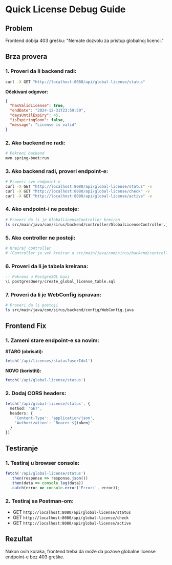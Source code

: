 # Quick License Debug Guide

## Problem
Frontend dobija 403 grešku: "Nemate dozvolu za pristup globalnoj licenci."

## Brza provera

### 1. **Proveri da li backend radi:**
```bash
curl -X GET "http://localhost:8080/api/global-license/status"
```

**Očekivani odgovor:**
```json
{
  "hasValidLicense": true,
  "endDate": "2024-12-31T23:59:59",
  "daysUntilExpiry": 45,
  "isExpiringSoon": false,
  "message": "License is valid"
}
```

### 2. **Ako backend ne radi:**
```bash
# Pokreni backend
mvn spring-boot:run
```

### 3. **Ako backend radi, proveri endpoint-e:**
```bash
# Proveri sve endpoint-e
curl -X GET "http://localhost:8080/api/global-license/status" -v
curl -X GET "http://localhost:8080/api/global-license/check" -v
curl -X GET "http://localhost:8080/api/global-license/active" -v
```

### 4. **Ako endpoint-i ne postoje:**
```bash
# Proveri da li je GlobalLicenseController kreiran
ls src/main/java/com/sirus/backend/controller/GlobalLicenseController.java
```

### 5. **Ako controller ne postoji:**
```bash
# Kreiraj controller
# (Controller je već kreiran u src/main/java/com/sirus/backend/controller/GlobalLicenseController.java)
```

### 6. **Proveri da li je tabela kreirana:**
```sql
-- Pokreni u PostgreSQL bazi
\i postgresQuery/create_global_license_table.sql
```

### 7. **Proveri da li je WebConfig ispravan:**
```bash
# Proveri da li postoji
ls src/main/java/com/sirus/backend/config/WebConfig.java
```

## Frontend Fix

### 1. **Zameni stare endpoint-e sa novim:**

**STARO (obrisati):**
```typescript
fetch('/api/licenses/status?userId=1')
```

**NOVO (koristiti):**
```typescript
fetch('/api/global-license/status')
```

### 2. **Dodaj CORS headers:**
```typescript
fetch('/api/global-license/status', {
  method: 'GET',
  headers: {
    'Content-Type': 'application/json',
    'Authorization': `Bearer ${token}`
  }
})
```

## Testiranje

### 1. **Testiraj u browser console:**
```javascript
fetch('/api/global-license/status')
  .then(response => response.json())
  .then(data => console.log(data))
  .catch(error => console.error('Error:', error));
```

### 2. **Testiraj sa Postman-om:**
- GET `http://localhost:8080/api/global-license/status`
- GET `http://localhost:8080/api/global-license/check`
- GET `http://localhost:8080/api/global-license/active`

## Rezultat

Nakon ovih koraka, frontend treba da može da pozove globalne license endpoint-e bez 403 greške.
